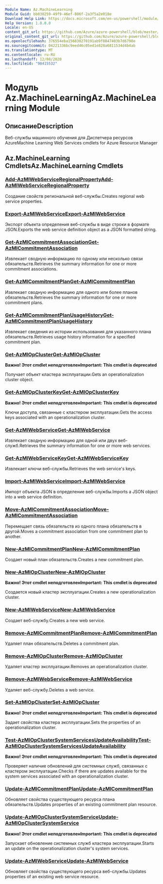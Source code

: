 ```yaml
---
Module Name: Az.MachineLearning
Module Guid: bb030259-49f9-46ef-806f-2a3f5a2e018e
Download Help Link: https://docs.microsoft.com/en-us/powershell/module/az.machinelearning
Help Version: 1.0.0.0
Locale: en-US
content_git_url: https://github.com/Azure/azure-powershell/blob/master/src/MachineLearning/MachineLearning/help/Az.MachineLearning.md
original_content_git_url: https://github.com/Azure/azure-powershell/blob/master/src/MachineLearning/MachineLearning/help/Az.MachineLearning.md
ms.openlocfilehash: 376554eba156838270191ab9f8847403b7d6798e
ms.sourcegitcommit: 04221336bc9eed46c05ed1e828a6811534d4b4ab
ms.translationtype: MT
ms.contentlocale: ru-RU
ms.lasthandoff: 12/08/2020
ms.locfileid: "98415532"
---
```

# <span data-ttu-id="68639-101">Модуль Az.MachineLearning</span><span class="sxs-lookup"><span data-stu-id="68639-101">Az.MachineLearning Module</span></span>
## <span data-ttu-id="68639-102">Описание</span><span class="sxs-lookup"><span data-stu-id="68639-102">Description</span></span>
<span data-ttu-id="68639-103">Веб-службы машинного обучения для Диспетчера ресурсов Azure</span><span class="sxs-lookup"><span data-stu-id="68639-103">Machine Learning Web Services cmdlets for Azure Resource Manager</span></span>

## <span data-ttu-id="68639-104">Az.MachineLearning Cmdlets</span><span class="sxs-lookup"><span data-stu-id="68639-104">Az.MachineLearning Cmdlets</span></span>
### [<span data-ttu-id="68639-105">Add-AzMlWebServiceRegionalProperty</span><span class="sxs-lookup"><span data-stu-id="68639-105">Add-AzMlWebServiceRegionalProperty</span></span>](Add-AzMlWebServiceRegionalProperty.md)
<span data-ttu-id="68639-106">Создание свойств региональной веб-службы.</span><span class="sxs-lookup"><span data-stu-id="68639-106">Creates regional web service properties.</span></span>

### [<span data-ttu-id="68639-107">Export-AzMlWebService</span><span class="sxs-lookup"><span data-stu-id="68639-107">Export-AzMlWebService</span></span>](Export-AzMlWebService.md)
<span data-ttu-id="68639-108">Экспорт объекта определения веб-службы в виде строки в формате JSON.</span><span class="sxs-lookup"><span data-stu-id="68639-108">Exports the web service definition object as a JSON formatted string.</span></span>

### [<span data-ttu-id="68639-109">Get-AzMlCommitmentAssociation</span><span class="sxs-lookup"><span data-stu-id="68639-109">Get-AzMlCommitmentAssociation</span></span>](Get-AzMlCommitmentAssociation.md)
<span data-ttu-id="68639-110">Извлекает сводную информацию по одному или несколько связи обязательств.</span><span class="sxs-lookup"><span data-stu-id="68639-110">Retrieves the summary information for one or more commitment associations.</span></span>

### [<span data-ttu-id="68639-111">Get-AzMlCommitmentPlan</span><span class="sxs-lookup"><span data-stu-id="68639-111">Get-AzMlCommitmentPlan</span></span>](Get-AzMlCommitmentPlan.md)
<span data-ttu-id="68639-112">Извлекает сводную информацию для одного или более планов обязательств.</span><span class="sxs-lookup"><span data-stu-id="68639-112">Retrieves the summary information for one or more commitment plans.</span></span>

### [<span data-ttu-id="68639-113">Get-AzMlCommitmentPlanUsageHistory</span><span class="sxs-lookup"><span data-stu-id="68639-113">Get-AzMlCommitmentPlanUsageHistory</span></span>](Get-AzMlCommitmentPlanUsageHistory.md)
<span data-ttu-id="68639-114">Извлекает сведения из истории использования для указанного плана обязательств.</span><span class="sxs-lookup"><span data-stu-id="68639-114">Retrieves usage history information for a specified commitment plan.</span></span>

### [<span data-ttu-id="68639-115">Get-AzMlOpCluster</span><span class="sxs-lookup"><span data-stu-id="68639-115">Get-AzMlOpCluster</span></span>](Get-AzMlOpCluster.md)
<span data-ttu-id="68639-116">**Важно! Этот cmdlet неподготовлен**</span><span class="sxs-lookup"><span data-stu-id="68639-116">**Important: This cmdlet is deprecated**</span></span>

<span data-ttu-id="68639-117">Получает объект кластера эксплуатации.</span><span class="sxs-lookup"><span data-stu-id="68639-117">Gets an operationalization cluster object.</span></span>

### [<span data-ttu-id="68639-118">Get-AzMlOpClusterKey</span><span class="sxs-lookup"><span data-stu-id="68639-118">Get-AzMlOpClusterKey</span></span>](Get-AzMlOpClusterKey.md)
<span data-ttu-id="68639-119">**Важно! Этот cmdlet неподготовлен**</span><span class="sxs-lookup"><span data-stu-id="68639-119">**Important: This cmdlet is deprecated**</span></span>

<span data-ttu-id="68639-120">Ключи доступа, связанные с кластером эксплуатации.</span><span class="sxs-lookup"><span data-stu-id="68639-120">Gets the access keys associated with an operationalization cluster.</span></span>

### [<span data-ttu-id="68639-121">Get-AzMlWebService</span><span class="sxs-lookup"><span data-stu-id="68639-121">Get-AzMlWebService</span></span>](Get-AzMlWebService.md)
<span data-ttu-id="68639-122">Извлекает сводную информацию для одной или двух веб-служб.</span><span class="sxs-lookup"><span data-stu-id="68639-122">Retrieves the summary information for one or more web services.</span></span>

### [<span data-ttu-id="68639-123">Get-AzMlWebServiceKey</span><span class="sxs-lookup"><span data-stu-id="68639-123">Get-AzMlWebServiceKey</span></span>](Get-AzMlWebServiceKey.md)
<span data-ttu-id="68639-124">Извлекает ключи веб-службы.</span><span class="sxs-lookup"><span data-stu-id="68639-124">Retrieves the web service's keys.</span></span>

### [<span data-ttu-id="68639-125">Import-AzMlWebService</span><span class="sxs-lookup"><span data-stu-id="68639-125">Import-AzMlWebService</span></span>](Import-AzMlWebService.md)
<span data-ttu-id="68639-126">Импорт объекта JSON в определение веб-службы.</span><span class="sxs-lookup"><span data-stu-id="68639-126">Imports a JSON object into a web service definition.</span></span>

### [<span data-ttu-id="68639-127">Move-AzMlCommitmentAssociation</span><span class="sxs-lookup"><span data-stu-id="68639-127">Move-AzMlCommitmentAssociation</span></span>](Move-AzMlCommitmentAssociation.md)
<span data-ttu-id="68639-128">Перемещает связь обязательств из одного плана обязательств в другой.</span><span class="sxs-lookup"><span data-stu-id="68639-128">Moves a commitment association from one commitment plan to another.</span></span>

### [<span data-ttu-id="68639-129">New-AzMlCommitmentPlan</span><span class="sxs-lookup"><span data-stu-id="68639-129">New-AzMlCommitmentPlan</span></span>](New-AzMlCommitmentPlan.md)
<span data-ttu-id="68639-130">Создает новый план обязательств.</span><span class="sxs-lookup"><span data-stu-id="68639-130">Creates a new commitment plan.</span></span>

### [<span data-ttu-id="68639-131">New-AzMlOpCluster</span><span class="sxs-lookup"><span data-stu-id="68639-131">New-AzMlOpCluster</span></span>](New-AzMlOpCluster.md)
<span data-ttu-id="68639-132">**Важно! Этот cmdlet неподготовлен**</span><span class="sxs-lookup"><span data-stu-id="68639-132">**Important: This cmdlet is deprecated**</span></span>

<span data-ttu-id="68639-133">Создается новый кластер эксплуатации.</span><span class="sxs-lookup"><span data-stu-id="68639-133">Creates a new operationalization cluster.</span></span>

### [<span data-ttu-id="68639-134">New-AzMlWebService</span><span class="sxs-lookup"><span data-stu-id="68639-134">New-AzMlWebService</span></span>](New-AzMlWebService.md)
<span data-ttu-id="68639-135">Создает веб-службу.</span><span class="sxs-lookup"><span data-stu-id="68639-135">Creates a new web service.</span></span>

### [<span data-ttu-id="68639-136">Remove-AzMlCommitmentPlan</span><span class="sxs-lookup"><span data-stu-id="68639-136">Remove-AzMlCommitmentPlan</span></span>](Remove-AzMlCommitmentPlan.md)
<span data-ttu-id="68639-137">Удаляет план обязательств.</span><span class="sxs-lookup"><span data-stu-id="68639-137">Deletes a commitment plan.</span></span>

### [<span data-ttu-id="68639-138">Remove-AzMlOpCluster</span><span class="sxs-lookup"><span data-stu-id="68639-138">Remove-AzMlOpCluster</span></span>](Remove-AzMlOpCluster.md)
<span data-ttu-id="68639-139">Удаляет кластер эксплуатации.</span><span class="sxs-lookup"><span data-stu-id="68639-139">Removes an operationalization cluster.</span></span>

### [<span data-ttu-id="68639-140">Remove-AzMlWebService</span><span class="sxs-lookup"><span data-stu-id="68639-140">Remove-AzMlWebService</span></span>](Remove-AzMlWebService.md)
<span data-ttu-id="68639-141">Удаляет веб-службу.</span><span class="sxs-lookup"><span data-stu-id="68639-141">Deletes a web service.</span></span>

### [<span data-ttu-id="68639-142">Set-AzMlOpCluster</span><span class="sxs-lookup"><span data-stu-id="68639-142">Set-AzMlOpCluster</span></span>](Set-AzMlOpCluster.md)
<span data-ttu-id="68639-143">**Важно! Этот cmdlet неподготовлен**</span><span class="sxs-lookup"><span data-stu-id="68639-143">**Important: This cmdlet is deprecated**</span></span>

<span data-ttu-id="68639-144">Задает свойства кластера эксплуатации.</span><span class="sxs-lookup"><span data-stu-id="68639-144">Sets the properties of an operationalization cluster.</span></span>

### [<span data-ttu-id="68639-145">Test-AzMlOpClusterSystemServicesUpdateAvailability</span><span class="sxs-lookup"><span data-stu-id="68639-145">Test-AzMlOpClusterSystemServicesUpdateAvailability</span></span>](Test-AzMlOpClusterSystemServicesUpdateAvailability.md)
<span data-ttu-id="68639-146">**Важно! Этот cmdlet неподготовлен**</span><span class="sxs-lookup"><span data-stu-id="68639-146">**Important: This cmdlet is deprecated**</span></span>

<span data-ttu-id="68639-147">Проверяет наличие обновлений для системных служб, связанных с кластером эксплуатации.</span><span class="sxs-lookup"><span data-stu-id="68639-147">Checks if there are updates available for the system services associated with an operationalization cluster.</span></span>

### [<span data-ttu-id="68639-148">Update-AzMlCommitmentPlan</span><span class="sxs-lookup"><span data-stu-id="68639-148">Update-AzMlCommitmentPlan</span></span>](Update-AzMlCommitmentPlan.md)
<span data-ttu-id="68639-149">Обновляет свойства существующего ресурса плана обязательств.</span><span class="sxs-lookup"><span data-stu-id="68639-149">Updates properties of an existing commitment plan resource.</span></span>

### [<span data-ttu-id="68639-150">Update-AzMlOpClusterSystemService</span><span class="sxs-lookup"><span data-stu-id="68639-150">Update-AzMlOpClusterSystemService</span></span>](Update-AzMlOpClusterSystemService.md)
<span data-ttu-id="68639-151">**Важно! Этот cmdlet неподготовлен**</span><span class="sxs-lookup"><span data-stu-id="68639-151">**Important: This cmdlet is deprecated**</span></span>

<span data-ttu-id="68639-152">Запускает обновление системных служб кластера эксплуатации.</span><span class="sxs-lookup"><span data-stu-id="68639-152">Starts an update on the operationalization cluster's system services.</span></span>

### [<span data-ttu-id="68639-153">Update-AzMlWebService</span><span class="sxs-lookup"><span data-stu-id="68639-153">Update-AzMlWebService</span></span>](Update-AzMlWebService.md)
<span data-ttu-id="68639-154">Обновляет свойства существующего ресурса веб-службы.</span><span class="sxs-lookup"><span data-stu-id="68639-154">Updates properties of an existing web service resource.</span></span>

